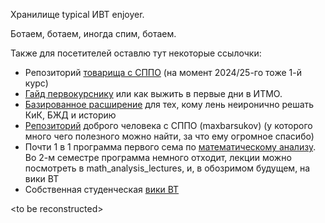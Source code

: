 Хранилище typical ИВТ enjoyer.

Ботаем, ботаем, иногда спим, ботаем.


Также для посетителей оставлю тут некоторые ссылочки:
- Репозиторий [товарища с СППО](https://github.com/evgrart/ITMOlabs) (на момент 2024/25-го тоже 1-й курс)
- [Гайд первокурснику](https://github.com/Imtjl/1st-year-guide) или как выжить в первые дни в ИТМО.
- [Базированное расширение](https://syncshare.naloaty.me/) для тех, кому лень неиронично решать КиК, БЖД и историю
- [Репозиторий](https://github.com/maxbarsukov/itmo/) доброго человека с СППО (maxbarsukov) (у которого много чего полезного можно найти, за что ему огромное спасибо)
- Почти 1 в 1 программа первого сема по [математическому анализу](https://profuse-agenda-583.notion.site/8427188648514bfcae7ceff517f9d90f). Во 2-м семестре программа немного отходит, лекции можно посмотреть в math_analysis_lectures, и, в обозримом будущем, на вики ВТ
- Собственная студенческая [вики ВТ](https://вики.мадока.дети/mediawiki/index.php/%D0%97%D0%B0%D0%B3%D0%BB%D0%B0%D0%B2%D0%BD%D0%B0%D1%8F_%D1%81%D1%82%D1%80%D0%B0%D0%BD%D0%B8%D1%86%D0%B0)

\<to be reconstructed\>
